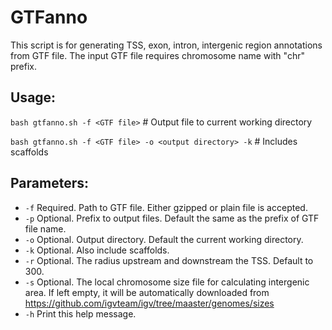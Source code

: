 # GTFanno
This script is for generating TSS, exon, intron, intergenic region annotations from GTF file.
The input GTF file requires chromosome name with "chr" prefix.

## Usage:
`bash gtfanno.sh -f <GTF file>`			# Output file to current working directory

`bash gtfanno.sh -f <GTF file> -o <output directory> -k`   # Includes scaffolds

## Parameters:
+ `-f`	Required. Path to GTF file. Either gzipped or plain file is accepted.
+ `-p`	Optional. Prefix to output files. Default the same as the prefix of GTF file name.
+	`-o`	Optional. Output directory. Default the current working directory.
+ `-k`	Optional. Also include scaffolds.
+	`-r`	Optional. The radius upstream and downstream the TSS. Default to 300.
+ `-s`	Optional. The local chromosome size file for calculating intergenic area. If left empty, it will be automatically downloaded from https://github.com/igvteam/igv/tree/maaster/genomes/sizes
+ `-h`	Print this help message.
